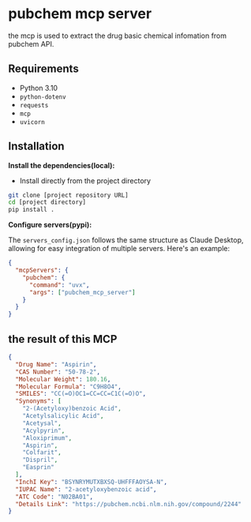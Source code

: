 # pubchem mcp server

the mcp is used to extract the drug basic chemical infomation from pubchem API.

## Requirements

- Python 3.10
- `python-dotenv`
- `requests`
- `mcp`
- `uvicorn`

## Installation

**Install the dependencies(local):**

- Install directly from the project directory

```bash
git clone [project repository URL]
cd [project directory]
pip install .
```

**Configure servers(pypi):**

The `servers_config.json` follows the same structure as Claude Desktop, allowing for easy integration of multiple servers.
Here's an example:

```json
{
  "mcpServers": {
    "pubchem": {
      "command": "uvx",
      "args": ["pubchem_mcp_server"]
    }
  }
}
```

## the result of this MCP

```json
{
  "Drug Name": "Aspirin",
  "CAS Number": "50-78-2",
  "Molecular Weight": 180.16,
  "Molecular Formula": "C9H8O4",
  "SMILES": "CC(=O)OC1=CC=CC=C1C(=O)O",
  "Synonyms": [
    "2-(Acetyloxy)benzoic Acid",
    "Acetylsalicylic Acid",
    "Acetysal",
    "Acylpyrin",
    "Aloxiprimum",
    "Aspirin",
    "Colfarit",
    "Dispril",
    "Easprin"
  ],
  "InchI Key": "BSYNRYMUTXBXSQ-UHFFFAOYSA-N",
  "IUPAC Name": "2-acetyloxybenzoic acid",
  "ATC Code": "N02BA01",
  "Details Link": "https://pubchem.ncbi.nlm.nih.gov/compound/2244"
}
```
